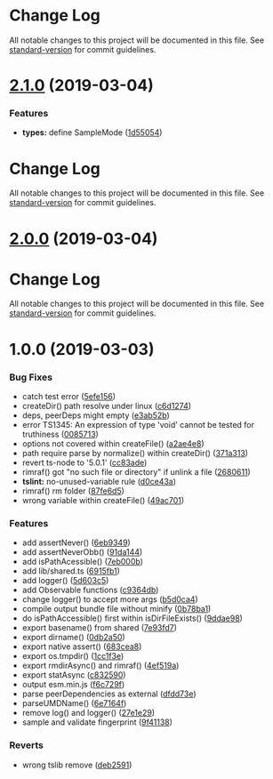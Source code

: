 # Change Log

All notable changes to this project will be documented in this file. See [standard-version](https://github.com/conventional-changelog/standard-version) for commit guidelines.

# [2.1.0](https://github.com/waitingsong/node-fingerprint-reader-bp8903/compare/v2.0.0...v2.1.0) (2019-03-04)


### Features

* **types:** define SampleMode ([1d55054](https://github.com/waitingsong/node-fingerprint-reader-bp8903/commit/1d55054))



# Change Log

All notable changes to this project will be documented in this file. See [standard-version](https://github.com/conventional-changelog/standard-version) for commit guidelines.

# [2.0.0](https://github.com/waitingsong/node-fingerprint-reader-bp8903/compare/v1.0.0...v2.0.0) (2019-03-04)



# Change Log

All notable changes to this project will be documented in this file. See [standard-version](https://github.com/conventional-changelog/standard-version) for commit guidelines.

# 1.0.0 (2019-03-03)


### Bug Fixes

* catch test error ([5efe156](https://github.com/waitingsong/node-fingerprint-reader-bp8903/commit/5efe156))
* createDir() path resolve under linux ([c6d1274](https://github.com/waitingsong/node-fingerprint-reader-bp8903/commit/c6d1274))
* deps, peerDeps might empty ([e3ab52b](https://github.com/waitingsong/node-fingerprint-reader-bp8903/commit/e3ab52b))
* error TS1345: An expression of type 'void' cannot be tested for truthiness ([0085713](https://github.com/waitingsong/node-fingerprint-reader-bp8903/commit/0085713))
* options not covered within createFile() ([a2ae4e8](https://github.com/waitingsong/node-fingerprint-reader-bp8903/commit/a2ae4e8))
* path require parse by normalize() within createDir() ([371a313](https://github.com/waitingsong/node-fingerprint-reader-bp8903/commit/371a313))
* revert ts-node to '5.0.1' ([cc83ade](https://github.com/waitingsong/node-fingerprint-reader-bp8903/commit/cc83ade))
* rimraf() got "no such file or directory" if unlink a file ([2680611](https://github.com/waitingsong/node-fingerprint-reader-bp8903/commit/2680611))
* **tslint:** no-unused-variable rule ([d0ce43a](https://github.com/waitingsong/node-fingerprint-reader-bp8903/commit/d0ce43a))
* rimraf() rm folder ([87fe6d5](https://github.com/waitingsong/node-fingerprint-reader-bp8903/commit/87fe6d5))
* wrong variable within createFile() ([49ac701](https://github.com/waitingsong/node-fingerprint-reader-bp8903/commit/49ac701))


### Features

* add assertNever() ([6eb9349](https://github.com/waitingsong/node-fingerprint-reader-bp8903/commit/6eb9349))
* add assertNeverObb() ([91da144](https://github.com/waitingsong/node-fingerprint-reader-bp8903/commit/91da144))
* add isPathAcessible() ([7eb000b](https://github.com/waitingsong/node-fingerprint-reader-bp8903/commit/7eb000b))
* add lib/shared.ts ([6915fb1](https://github.com/waitingsong/node-fingerprint-reader-bp8903/commit/6915fb1))
* add logger() ([5d603c5](https://github.com/waitingsong/node-fingerprint-reader-bp8903/commit/5d603c5))
* add Observable functions ([c9364db](https://github.com/waitingsong/node-fingerprint-reader-bp8903/commit/c9364db))
* change logger() to accept more args ([b5d0ca4](https://github.com/waitingsong/node-fingerprint-reader-bp8903/commit/b5d0ca4))
* compile output bundle file without minify ([0b78ba1](https://github.com/waitingsong/node-fingerprint-reader-bp8903/commit/0b78ba1))
* do isPathAccessible() first within isDirFileExists() ([9ddae98](https://github.com/waitingsong/node-fingerprint-reader-bp8903/commit/9ddae98))
* export basename() from shared ([7e93fd7](https://github.com/waitingsong/node-fingerprint-reader-bp8903/commit/7e93fd7))
* export dirname() ([0db2a50](https://github.com/waitingsong/node-fingerprint-reader-bp8903/commit/0db2a50))
* export native assert() ([683cea8](https://github.com/waitingsong/node-fingerprint-reader-bp8903/commit/683cea8))
* export os.tmpdir() ([1cc1f3e](https://github.com/waitingsong/node-fingerprint-reader-bp8903/commit/1cc1f3e))
* export rmdirAsync() and rimraf() ([4ef519a](https://github.com/waitingsong/node-fingerprint-reader-bp8903/commit/4ef519a))
* export statAsync ([c832590](https://github.com/waitingsong/node-fingerprint-reader-bp8903/commit/c832590))
* output esm.min.js ([f6c729f](https://github.com/waitingsong/node-fingerprint-reader-bp8903/commit/f6c729f))
* parse peerDependencies as external ([dfdd73e](https://github.com/waitingsong/node-fingerprint-reader-bp8903/commit/dfdd73e))
* parseUMDName() ([6e7164f](https://github.com/waitingsong/node-fingerprint-reader-bp8903/commit/6e7164f))
* remove log() and logger() ([27e1e29](https://github.com/waitingsong/node-fingerprint-reader-bp8903/commit/27e1e29))
* sample and validate fingerprint ([9f41138](https://github.com/waitingsong/node-fingerprint-reader-bp8903/commit/9f41138))


### Reverts

* wrong tslib remove ([deb2591](https://github.com/waitingsong/node-fingerprint-reader-bp8903/commit/deb2591))
